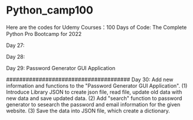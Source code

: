 # Python_camp100
Here are the codes for Udemy Courses：100 Days of Code: The Complete Python Pro Bootcamp for 2022

Day 27:

Day 28: 

Day 29: Password Generator GUI Application

######################################
Day 30: Add new information and functions to the "Password Generator GUI Application".
(1) Introduce Library JSON to create json file, read file, update old data with new data and save updated data.
(2) Add "search" function to password generator to sesearch the password and email information for the given website.
(3) Save the data into JSON file, which create a dictionary. 
